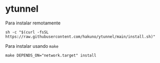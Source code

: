 # ytunnel

Para instalar remotamente

```
sh -c "$(curl -fsSL https://raw.githubusercontent.com/hakuno/ytunnel/main/install.sh)"
```

Para instalar usando `make`

```
make DEPENDS_ON="network.target" install
```